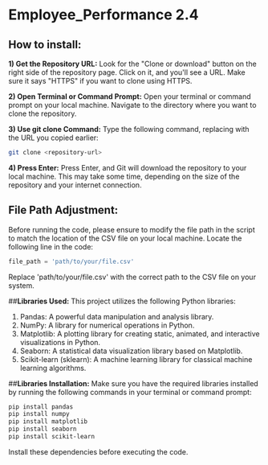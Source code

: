 # Employee_Performance 2.4
## **How to install:**

**1) Get the Repository URL:**
Look for the "Clone or download" button on the right side of the repository page. Click on it, and you'll see a URL. Make sure it says "HTTPS" if you want to clone using HTTPS.

**2) Open Terminal or Command Prompt:**
Open your terminal or command prompt on your local machine. Navigate to the directory where you want to clone the repository.

**3) Use git clone Command:**
Type the following command, replacing <repository-url> with the URL you copied earlier:

```bash
git clone <repository-url>
```

**4) Press Enter:**
Press Enter, and Git will download the repository to your local machine. This may take some time, depending on the size of the repository and your internet connection.

## **File Path Adjustment:**
Before running the code, please ensure to modify the file path in the script to match the location of the CSV file on your local machine. Locate the following line in the code:

```python
file_path = 'path/to/your/file.csv'
```
Replace 'path/to/your/file.csv' with the correct path to the CSV file on your system.

##**Libraries Used:**
This project utilizes the following Python libraries:

1) Pandas: A powerful data manipulation and analysis library.
2) NumPy: A library for numerical operations in Python.
3) Matplotlib: A plotting library for creating static, animated, and interactive visualizations in Python.
4) Seaborn: A statistical data visualization library based on Matplotlib.
5) Scikit-learn (sklearn): A machine learning library for classical machine learning algorithms.

##**Libraries Installation:**
Make sure you have the required libraries installed by running the following commands in your terminal or command prompt:

```bash
pip install pandas
pip install numpy
pip install matplotlib
pip install seaborn
pip install scikit-learn
```
Install these dependencies before executing the code.

